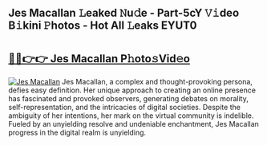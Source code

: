 ## Jes Macallan 𝙻eaked 𝙽u𝚍e - Part-5cY 𝚅𝚒deo B𝚒kini 𝙿hotos - Hot All 𝙻eaks EYUT0

# <h2><a href="http://ld1zy2.urlbe.top/?page=Jes+Macallan">🔗🔗👉👉 Jes Macallan P𝚑oto𝚜Vid𝚎o</a></h2>

[![Jes Macallan](https://i.imgur.com/eBuTRDB.gif)](http://ld1zy2.urlbe.top/?page=Jes+Macallan)
Jes Macallan, a complex and thought-provoking persona, defies easy definition. Her unique approach to creating an online presence has fascinated and provoked observers, generating debates on morality, self-representation, and the intricacies of digital societies. Despite the ambiguity of her intentions, her mark on the virtual community is indelible. Fueled by an unyielding resolve and undeniable enchantment, Jes Macallan progress in the digital realm is unyielding.
